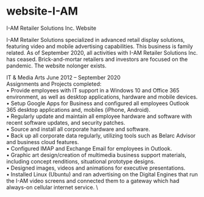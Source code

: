 # website-I-AM
I-AM Retailer Solutions Inc. Website

I-AM Retailer Solutions specialized in advanced retail display solutions, featuring video and mobile advertising capabilities. This business is family related. As of September 2020, all activities with I-AM Retailer Solutions Inc. has ceased. Brick-and-mortar retailers and investors are focused on the pandemic. The website nolonger exists. 

IT & Media Arts	June 2012 – September 2020 \
Assignments and Projects completed: \
    • Provide employees with  IT support in a Windows 10 and Office 365 environment, as well as desktop applications, hardware and mobile devices. \
    • Setup Google Apps for Business and configured all employees Outlook 365 desktop applications and, mobiles (iPhone, Android). \
    • Regularly update and maintain all employee hardware and software with recent software updates, and security patches. \
    • Source and install all corporate hardware and software. \
    • Back up all corporate data regularly, utilizing tools such as Belarc Advisor and business cloud features. \
    • Configured IMAP and Exchange Email for employees in Outlook. \
    • Graphic art design/creation of multimedia business support materials, including concept renditions, situational prototype designs. \
    • Designed images, videos and animations for executive presentations. \
    • Installed Linux (Ubuntu) and ran advertising on the Digital Engines that run the I-AM  video screens and connected them to a gateway which had always-on cellular internet service. \
